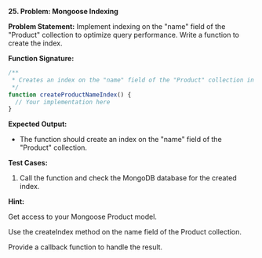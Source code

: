 
**25. Problem: Mongoose Indexing**

**Problem Statement:**
Implement indexing on the "name" field of the "Product" collection to optimize query performance. Write a function to create the index.

**Function Signature:**
```javascript
/**
 * Creates an index on the "name" field of the "Product" collection in MongoDB
 */
function createProductNameIndex() {
  // Your implementation here
}
```

**Expected Output:**
- The function should create an index on the "name" field of the "Product" collection.

**Test Cases:**
1. Call the function and check the MongoDB database for the created index.

**Hint:**


Get access to your Mongoose Product model.

Use the createIndex method on the name field of the Product collection.

Provide a callback function to handle the result.